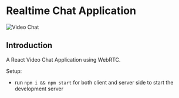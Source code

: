 # Realtime Chat Application

![Video Chat](https://i.ibb.co/7WZRLD1/122.jpg)

## Introduction

A React Video Chat Application using WebRTC.

Setup:

- run `npm i && npm start` for both client and server side to start the development server
